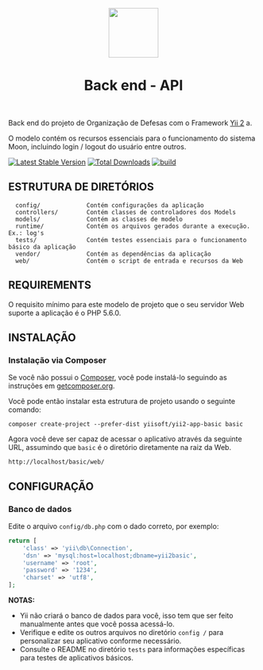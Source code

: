 <p align="center">
    <a href="https://github.com/yiisoft" target="_blank">
        <img src="https://avatars0.githubusercontent.com/u/993323" height="100px">
    </a>
    <h1 align="center">Back end - API</h1>
    <br>
</p>

Back end do projeto de Organização de Defesas com o Framework [Yii 2](http://www.yiiframework.com/) a.

O modelo contém os recursos essenciais para o funcionamento do sistema Moon, incluindo login / logout do usuário entre outros.


[![Latest Stable Version](https://img.shields.io/packagist/v/yiisoft/yii2-app-basic.svg)](https://packagist.org/packages/yiisoft/yii2-app-basic)
[![Total Downloads](https://img.shields.io/packagist/dt/yiisoft/yii2-app-basic.svg)](https://packagist.org/packages/yiisoft/yii2-app-basic)
[![build](https://github.com/yiisoft/yii2-app-basic/workflows/build/badge.svg)](https://github.com/yiisoft/yii2-app-basic/actions?query=workflow%3Abuild)

ESTRUTURA DE DIRETÓRIOS
-------------------

      config/             Contém configurações da aplicação
      controllers/        Contém classes de controladores dos Models
      models/             Contém as classes de modelo
      runtime/            Contém os arquivos gerados durante a execução. Ex.: log's
      tests/              Contém testes essenciais para o funcionamento básico da aplicação
      vendor/             Contém as dependências da aplicação
      web/                Contém o script de entrada e recursos da Web



REQUIREMENTS
------------

O requisito mínimo para este modelo de projeto que o seu servidor Web suporte a aplicação é o PHP 5.6.0.


INSTALAÇÃO
------------

### Instalação via Composer

Se você não possui o [Composer](http://getcomposer.org/), você pode instalá-lo seguindo as instruções
em [getcomposer.org](http://getcomposer.org/doc/00-intro.md#installation-nix).

Você pode então instalar esta estrutura de projeto usando o seguinte comando:

~~~
composer create-project --prefer-dist yiisoft/yii2-app-basic basic
~~~

Agora você deve ser capaz de acessar o aplicativo através da seguinte URL, assumindo que `basic` é o diretório
diretamente na raiz da Web.

~~~
http://localhost/basic/web/
~~~

CONFIGURAÇÃO
-------------

### Banco de dados

Edite o arquivo `config/db.php` com o dado correto, por exemplo:

```php
return [
    'class' => 'yii\db\Connection',
    'dsn' => 'mysql:host=localhost;dbname=yii2basic',
    'username' => 'root',
    'password' => '1234',
    'charset' => 'utf8',
];
```

**NOTAS:**
- Yii não criará o banco de dados para você, isso tem que ser feito manualmente antes que você possa acessá-lo.
- Verifique e edite os outros arquivos no diretório `config /` para personalizar seu aplicativo conforme necessário.
- Consulte o README no diretório `tests` para informações específicas para testes de aplicativos básicos.